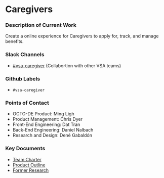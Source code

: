 # Caregivers

### Description of Current Work
Create a online experience for Caregivers to apply for, track, and manage benefits.

### Slack Channels
- [#vsa-caregiver](https://dsva.slack.com/channels/vsa-caregiver) (Collabortion with other VSA teams)


### Github Labels
- `#vsa-caregiver`


### Points of Contact 

- OCTO-DE Product: Ming Ligh
- Product Management:  Chris Dyer
- Front-End Engineering: Dat Tran 
- Back-End Engineering: Daniel Nalbach
- Research and Design: Dené Gabaldón

### Key Documents

- [Team Charter](https://github.com/department-of-veterans-affairs/va.gov-team/blob/master/teams/vsa/teams/caregiver/team-charter.md)
- [Product Outline](https://github.com/department-of-veterans-affairs/va.gov-team/blob/master/teams/vsa/teams/caregiver/product-outline.md)
- [Former Research](https://github.com/department-of-veterans-affairs/va.gov-team/tree/master/products/caregivers)
